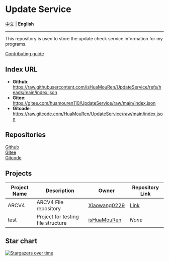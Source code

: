 # Update Service

[中文](/README.md) | **English**

---

This repository is used to store the update check service information for my programs.

[Contributing guide](/CONTRIBUTING.md)

## Index URL
- **Github**: https://raw.githubusercontent.com/isHuaMouRen/UpdateService/refs/heads/main/index.json
- **Gitee**: https://gitee.com/huamouren110/UpdateService/raw/main/index.json
- **Gitcode**: https://raw.gitcode.com/HuaMouRen/UpdateService/raw/main/index.json

## Repositories

[Github](https://github.com/isHuaMouRen/UpdateService)  
[Gitee](https://gitee.com/huamouren110/UpdateService)  
[Gitcode](https://gitcode.com/HuaMouRen/UpdateService)  

## Projects

| Project Name | Description | Owner | Repository Link |
|--------------|------------|-------|----------------|
| ARCV4        | ARCV4 File repository | [Xiaowang0229](https://github.com/Xiaowang0229) | [Link](https://github.com/Xiaowang0229/ARCV4) |
| test         | Project for testing file structure | [isHuaMouRen](https://github.com/isHuaMouRen) | *None* |

## Star chart
[![Stargazers over time](https://starchart.cc/isHuaMouRen/UpdateService.svg?variant=light)](https://starchart.cc/isHuaMouRen/UpdateService)